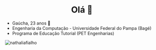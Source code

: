 <h1 align="center"> Olá 👋 </h1>

 
- Gaúcha, 23 anos 🧉
- Engenharia da Computação - Universidade Federal do Pampa (Bagé)
- Programa de Educação Tutorial (PET Engenharias)

<p align="left"> <img src="https://komarev.com/ghpvc/?username=nathaliafialho" alt="nathaliafialho"/> </p>


<!-- <p align="center"> <img src="https://emojis.slackmojis.com/emojis/images/1598364417/10264/partykeanu.gif" width="60" height="60"/> </p> -->



<!--
<p align="center">
<img src="https://emojis.slackmojis.com/emojis/images/1598364417/10264/partykeanu.gif" width="25" height="25"/> 
<img src="https://emojis.slackmojis.com/emojis/images/1450319445/43/mario.gif" width="25" height="25"/> 
<img src="https://emojis.slackmojis.com/emojis/images/1450372448/149/sonic.gif" width="25" height="25"/> 
<img src="https://emojis.slackmojis.com/emojis/images/1471045836/777/bug.gif" width="25" height="25"/> 
<img src="https://emojis.slackmojis.com/emojis/images/1471045839/793/computerrage.gif" width="25" height="25"/> 
<img src="https://emojis.slackmojis.com/emojis/images/1450458551/184/nyancat_big.gif" width="25" height="25"/> 
<img src="https://emojis.slackmojis.com/emojis/images/1450785773/250/mega.gif" width="25" height="25"/> 
<img src="https://emojis.slackmojis.com/emojis/images/1578512858/7452/danceydoge.gif" width="25" height="25"/>
<img src="https://emojis.slackmojis.com/emojis/images/1460579133/354/doom_look.gif" width="25" height="25"/>
<img src="https://emojis.slackmojis.com/emojis/images/1460579188/357/doom_lost_soul.gif" width="25" height="25"/> 

<p align="center">
<img src="https://raw.githubusercontent.com/devicons/devicon/master/icons/ubuntu/ubuntu-plain.svg" width="25px" height="25px"/>
<img src="https://raw.githubusercontent.com/devicons/devicon/master/icons/javascript/javascript-original.svg" width="25px" height="25px"/>
<img src="https://raw.githubusercontent.com/devicons/devicon/master/icons/python/python-original.svg" width="25px" height="25px"/>
<img src="https://raw.githubusercontent.com/devicons/devicon/master/icons/c/c-original.svg" width="25px" height="25px"/>
</p>
-->

<!--
<p align="center">
<img src="https://img.shields.io/badge/Facebook-1877F2?style=for-the-badge&logo=facebook&logoColor=white&link=https://www.facebook.com/fialhonathalia/"/> 
<img src="https://img.shields.io/badge/LinkedIn-0077B5?style=for-the-badge&logo=linkedin&logoColor=white&link=https://www.linkedin.com/in/nathaliafialho/"/> 
<img src="https://img.shields.io/badge/Instagram-E4405F?style=for-the-badge&logo=instagram&logoColor=white&link=https://www.instagram.com/nathaliafsp_/ " /> 
</p>
-->
